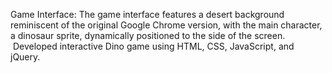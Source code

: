 Game Interface: The game interface features a desert background reminiscent of the original Google Chrome version, with the main character, a dinosaur sprite, dynamically positioned to the side of the screen.
 Developed interactive Dino game using HTML, CSS, JavaScript, and jQuery.
